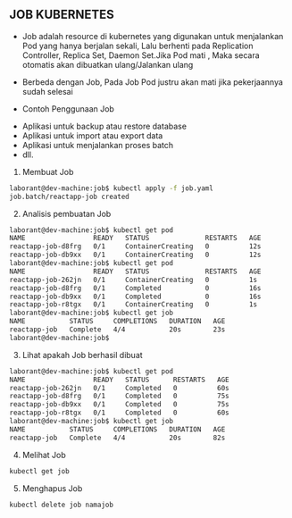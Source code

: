 ## JOB KUBERNETES
* Job adalah resource di kubernetes yang digunakan untuk menjalankan Pod yang hanya berjalan sekali, Lalu berhenti
pada Replication Controller, Replica Set, Daemon Set.Jika Pod mati
, Maka secara otomatis akan dibuatkan ulang/Jalankan ulang

* Berbeda dengan Job, Pada Job Pod justru akan mati jika pekerjaannya sudah selesai

* Contoh Penggunaan Job
- Aplikasi untuk backup atau restore database
- Aplikasi untuk import atau export data
- Aplikasi untuk menjalankan proses batch
- dll.

1. Membuat Job
```bash
laborant@dev-machine:job$ kubectl apply -f job.yaml 
job.batch/reactapp-job created
```

2. Analisis pembuatan Job
```bash
laborant@dev-machine:job$ kubectl get pod
NAME                 READY   STATUS              RESTARTS   AGE
reactapp-job-d8frg   0/1     ContainerCreating   0          12s
reactapp-job-db9xx   0/1     ContainerCreating   0          12s
laborant@dev-machine:job$ kubectl get pod
NAME                 READY   STATUS              RESTARTS   AGE
reactapp-job-262jn   0/1     ContainerCreating   0          1s
reactapp-job-d8frg   0/1     Completed           0          16s
reactapp-job-db9xx   0/1     Completed           0          16s
reactapp-job-r8tgx   0/1     ContainerCreating   0          1s
laborant@dev-machine:job$ kubectl get job
NAME           STATUS     COMPLETIONS   DURATION   AGE
reactapp-job   Complete   4/4           20s        23s
laborant@dev-machine:job$ 
```

3. Lihat apakah Job berhasil dibuat
```bash
laborant@dev-machine:job$ kubectl get pod
NAME                 READY   STATUS      RESTARTS   AGE
reactapp-job-262jn   0/1     Completed   0          60s
reactapp-job-d8frg   0/1     Completed   0          75s
reactapp-job-db9xx   0/1     Completed   0          75s
reactapp-job-r8tgx   0/1     Completed   0          60s
laborant@dev-machine:job$ kubectl get job
NAME           STATUS     COMPLETIONS   DURATION   AGE
reactapp-job   Complete   4/4           20s        82s
```

4. Melihat Job
```bash
kubectl get job
```

5. Menghapus Job
```bash
kubectl delete job namajob
```

